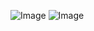 ![Image](https://www.google.com/url?sa=i&url=https%3A%2F%2Fna3em.cc%2F%25D8%25A7%25D8%25AC%25D9%2585%25D9%2584_%25D8%25B5%25D9%2588%25D8%25B1_%25D9%2585%25D9%2586%25D8%25A7%25D8%25B8%25D8%25B1_%25D8%25B7%25D8%25A8%25D9%258A%25D8%25B9%25D9%258A%25D9%2587_%25D8%25A7%25D8%25AD%25D9%2584%25D9%2589_%25D8%25A7%25D9%2584%25D9%2585%25D8%25B4%25D8%25A7%25D9%2587%25D8%25AF_%25D8%25A7%25D9%2584%25D8%25AC%2F&psig=AOvVaw3Kx7d9v4n5wp3BNlEsv-Vf&ust=1650897658739000&source=images&cd=vfe&ved=0CAwQjRxqFwoTCIiliZb3rPcCFQAAAAAdAAAAABAJ)
![Image](https://www.google.com/url?sa=i&url=https%3A%2F%2Fgoodmorning1.com%2F%25D8%25B5%25D9%2588%25D8%25B1_%25D8%25B7%25D8%25A8%25D9%258A%25D8%25B9%25D8%25A9_%25D8%25AE%25D9%2584%25D8%25A7%25D8%25A8%25D8%25A9_%25D9%2585%25D9%2586%25D8%25A7%25D8%25B8%25D8%25B1_%25D8%25B7%25D8%25A8%25D9%258A%25D8%25B9%25D9%258A%25D8%25A9_%25D8%25B1%25D9%2588%25D8%25B9%25D8%25A9%2F&psig=AOvVaw3Kx7d9v4n5wp3BNlEsv-Vf&ust=1650897658739000&source=images&cd=vfe&ved=0CAwQjRxqFwoTCIiliZb3rPcCFQAAAAAdAAAAABAO)
